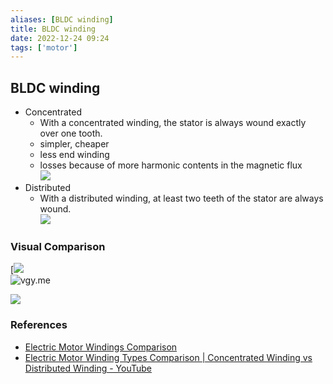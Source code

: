 ```yaml
---
aliases: [BLDC winding]
title: BLDC winding
date: 2022-12-24 09:24
tags: ['motor']
---
```


## BLDC winding

- Concentrated  
  - With a concentrated winding, the stator is always wound exactly over one tooth.
  - simpler, cheaper
  - less end winding
  - losses because of more harmonic contents in the magnetic flux  
![](https://oswos.com/wp-content/uploads/2021/12/concentrated-winding.webp)  
- Distributed  
  - With a distributed winding, at least two teeth of the stator are always wound.  
![](https://oswos.com/wp-content/uploads/2021/12/distributed-winding.webp)  

### Visual Comparison

[![](https://1.bp.blogspot.com/-fmI1igpdTJU/XE4pWGVDSEI/AAAAAAAAU2s/yOoBGXp4W_o47VUILtW2ioVV7J609xGnwCLcBGAs/s400/concentrated%2Bvs%2Bdistributed%2Bwindings.jpg)  
![vgy.me](https://i.vgy.me/kgvDIX.jpg)

![](https://oswos.com/wp-content/uploads/2021/12/Motor-Winding-Diagram.webp)

### References

- [Electric Motor Windings Comparison](https://oswos.com/motor-windings/)
- [Electric Motor Winding Types Comparison | Concentrated Winding vs Distributed Winding - YouTube](https://www.youtube.com/watch?v=rFSTg8BNhoQ)
